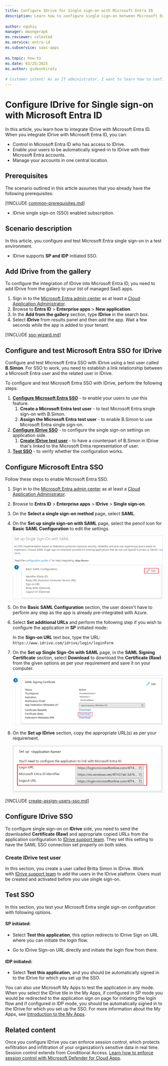```yaml
---
title: Configure IDrive for Single sign-on with Microsoft Entra ID
description: Learn how to configure single sign-on between Microsoft Entra ID and IDrive.

author: nguhiu
manager: mwongerapk
ms.reviewer: celested
ms.service: entra-id
ms.subservice: saas-apps

ms.topic: how-to
ms.date: 03/25/2025
ms.author: gideonkiratu

# Customer intent: As an IT administrator, I want to learn how to configure single sign-on between Microsoft Entra ID and IDrive so that I can control who has access to IDrive, enable automatic sign-in with Microsoft Entra accounts, and manage my accounts in one central location.
---
```

# Configure IDrive for Single sign-on with Microsoft Entra ID

In this article,  you learn how to integrate IDrive with Microsoft Entra ID. When you integrate IDrive with Microsoft Entra ID, you can:

* Control in Microsoft Entra ID who has access to IDrive.
* Enable your users to be automatically signed-in to IDrive with their Microsoft Entra accounts.
* Manage your accounts in one central location.

## Prerequisites

The scenario outlined in this article assumes that you already have the following prerequisites:

[!INCLUDE [common-prerequisites.md](~/identity/saas-apps/includes/common-prerequisites.md)]
* IDrive single sign-on (SSO) enabled subscription.

## Scenario description

In this article,  you configure and test Microsoft Entra single sign-on in a test environment.

* IDrive supports **SP and IDP** initiated SSO.

## Add IDrive from the gallery

To configure the integration of IDrive into Microsoft Entra ID, you need to add IDrive from the gallery to your list of managed SaaS apps.

1. Sign in to the [Microsoft Entra admin center](https://entra.microsoft.com) as at least a [Cloud Application Administrator](~/identity/role-based-access-control/permissions-reference.md#cloud-application-administrator).
1. Browse to **Entra ID** > **Enterprise apps** > **New application**.
1. In the **Add from the gallery** section, type **IDrive** in the search box.
1. Select **IDrive** from results panel and then add the app. Wait a few seconds while the app is added to your tenant.

 [!INCLUDE [sso-wizard.md](~/identity/saas-apps/includes/sso-wizard.md)]

<a name='configure-and-test-azure-ad-sso-for-idrive'></a>

## Configure and test Microsoft Entra SSO for IDrive

Configure and test Microsoft Entra SSO with IDrive using a test user called **B.Simon**. For SSO to work, you need to establish a link relationship between a Microsoft Entra user and the related user in IDrive.

To configure and test Microsoft Entra SSO with IDrive, perform the following steps:

1. **[Configure Microsoft Entra SSO](#configure-azure-ad-sso)** - to enable your users to use this feature.
    1. **Create a Microsoft Entra test user** - to test Microsoft Entra single sign-on with B.Simon.
    1. **Assign the Microsoft Entra test user** - to enable B.Simon to use Microsoft Entra single sign-on.
1. **[Configure IDrive SSO](#configure-idrive-sso)** - to configure the single sign-on settings on application side.
    1. **[Create IDrive test user](#create-idrive-test-user)** - to have a counterpart of B.Simon in IDrive that's linked to the Microsoft Entra representation of user.
1. **[Test SSO](#test-sso)** - to verify whether the configuration works.

<a name='configure-azure-ad-sso'></a>

## Configure Microsoft Entra SSO

Follow these steps to enable Microsoft Entra SSO.

1. Sign in to the [Microsoft Entra admin center](https://entra.microsoft.com) as at least a [Cloud Application Administrator](~/identity/role-based-access-control/permissions-reference.md#cloud-application-administrator).
1. Browse to **Entra ID** > **Enterprise apps** > **IDrive** > **Single sign-on**.
1. On the **Select a single sign-on method** page, select **SAML**.
1. On the **Set up single sign-on with SAML** page, select the pencil icon for **Basic SAML Configuration** to edit the settings.

   ![Edit Basic SAML Configuration](common/edit-urls.png)

1. On the **Basic SAML Configuration** section, the user doesn't have to perform any step as the app is already pre-integrated with Azure.

5. Select **Set additional URLs** and perform the following step if you wish to configure the application in **SP** initiated mode:

    In the **Sign-on URL** text box, type the URL:
     `https://www.idrive.com/idrive/login/loginForm`

6. On the **Set up Single Sign-On with SAML** page, in the **SAML Signing Certificate** section, select **Download** to download the **Certificate (Raw)** from the given options as per your requirement and save it on your computer.

	![The Certificate download link](common/certificateraw.png)

7. On the **Set up IDrive** section, copy the appropriate URL(s) as per your requirement.

	![Copy configuration URLs](common/copy-configuration-urls.png)

<a name='create-an-azure-ad-test-user'></a>

[!INCLUDE [create-assign-users-sso.md](~/identity/saas-apps/includes/create-assign-users-sso.md)]

## Configure IDrive SSO

To configure single sign-on on **IDrive** side, you need to send the downloaded **Certificate (Raw)** and appropriate copied URLs from the application configuration to [IDrive support team](https://www.idrive.com/support). They set this setting to have the SAML SSO connection set properly on both sides.

### Create IDrive test user

In this section, you create a user called Britta Simon in IDrive. Work with [IDrive support team](https://www.idrive.com/support) to add the users in the IDrive platform. Users must be created and activated before you use single sign-on.

## Test SSO 

In this section, you test your Microsoft Entra single sign-on configuration with following options. 

#### SP initiated:

* Select **Test this application**, this option redirects to IDrive Sign on URL where you can initiate the login flow.  

* Go to IDrive Sign-on URL directly and initiate the login flow from there.

#### IDP initiated:

* Select **Test this application**, and you should be automatically signed in to the IDrive for which you set up the SSO. 

You can also use Microsoft My Apps to test the application in any mode. When you select the IDrive tile in the My Apps, if configured in SP mode you would be redirected to the application sign on page for initiating the login flow and if configured in IDP mode, you should be automatically signed in to the IDrive for which you set up the SSO. For more information about the My Apps, see [Introduction to the My Apps](https://support.microsoft.com/account-billing/sign-in-and-start-apps-from-the-my-apps-portal-2f3b1bae-0e5a-4a86-a33e-876fbd2a4510).

## Related content

Once you configure IDrive you can enforce session control, which protects exfiltration and infiltration of your organization’s sensitive data in real time. Session control extends from Conditional Access. [Learn how to enforce session control with Microsoft Defender for Cloud Apps](/cloud-app-security/proxy-deployment-aad).
